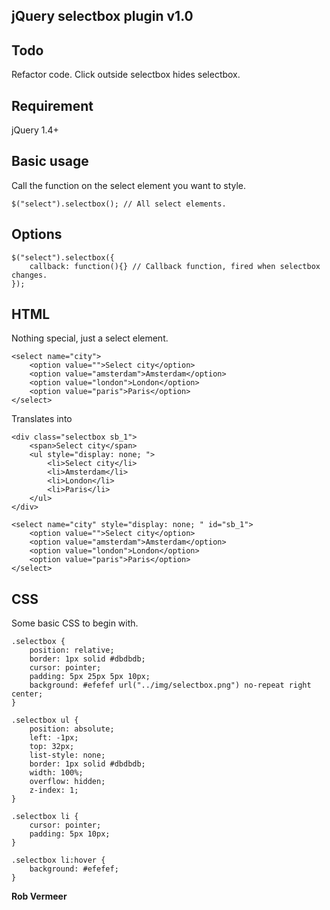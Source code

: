 ## jQuery selectbox plugin v1.0

## Todo
Refactor code.
Click outside selectbox hides selectbox.

## Requirement
jQuery 1.4+

## Basic usage
Call the function on the select element you want to style.

	$("select").selectbox(); // All select elements.

## Options

	$("select").selectbox({
		callback: function(){} // Callback function, fired when selectbox changes.
	});

## HTML

Nothing special, just a select element.

	<select name="city">
		<option value="">Select city</option>
		<option value="amsterdam">Amsterdam</option>
		<option value="london">London</option>
		<option value="paris">Paris</option>
	</select>

Translates into

	<div class="selectbox sb_1">
		<span>Select city</span>
		<ul style="display: none; ">
			<li>Select city</li>
			<li>Amsterdam</li>
			<li>London</li>
			<li>Paris</li>
		</ul>
	</div>
	
	<select name="city" style="display: none; " id="sb_1">
		<option value="">Select city</option>
		<option value="amsterdam">Amsterdam</option>
		<option value="london">London</option>
		<option value="paris">Paris</option>
	</select>

## CSS

Some basic CSS to begin with.

	.selectbox {
		position: relative;
		border: 1px solid #dbdbdb;
		cursor: pointer;
		padding: 5px 25px 5px 10px;
		background: #efefef url("../img/selectbox.png") no-repeat right center;
	}

	.selectbox ul {
		position: absolute;
		left: -1px;
		top: 32px;
		list-style: none;
		border: 1px solid #dbdbdb;
		width: 100%;
		overflow: hidden;
		z-index: 1;
	}

	.selectbox li {
		cursor: pointer;
		padding: 5px 10px;
	}

	.selectbox li:hover {
		background: #efefef;
	}

**Rob Vermeer**
